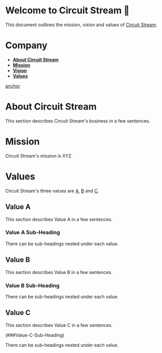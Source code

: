 # Welcome to Circuit Stream :deciduous_tree:	

This document outlines the mission, vision and values of [Circuit Stream](https://circuitstream.com/).

# Company

- [**About Circuit Stream**](url)
- [**Mission**](url)
- [**Vision**](url)
- [**Values**](url)

[anchor](###Value-C-Sub-Heading)

# About Circuit Stream

This section describes Circuit Stream's business in a few sentences.

# Mission

Circuit Stream's mission is XYZ.

# Values

Circuit Stream's three values are [A](url), [B](url) and [C](url).

## Value A

This section describes Value A in a few sentences.

### Value A Sub-Heading

There can be sub-headings nested under each value.

## Value B

This section describes Value B in a few sentences.

### Value B Sub-Heading

There can be sub-headings nested under each value.

## Value C

This section describes Value C in a few sentences.

(###Value-C-Sub-Heading)

There can be sub-headings nested under each value.
